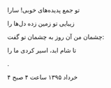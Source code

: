 <!-- 
.. title: زیبایی تو
.. slug: zibaeie-to
.. date: 2016-05-23 23:36:44 UTC
.. tags: رباعی
.. category: 
.. link: 
.. description: 
.. type: text
-->

تو جمع پدیده‌های خوبی! سارا

زیبایی تو زمین زده دل‌ها را

چشمان من آن روز به چشمان تو گفت:

تا شام ابد، اسیر کردی ما را

.

۴ خرداد ۱۳۹۵ ساعت ۴ صبح
